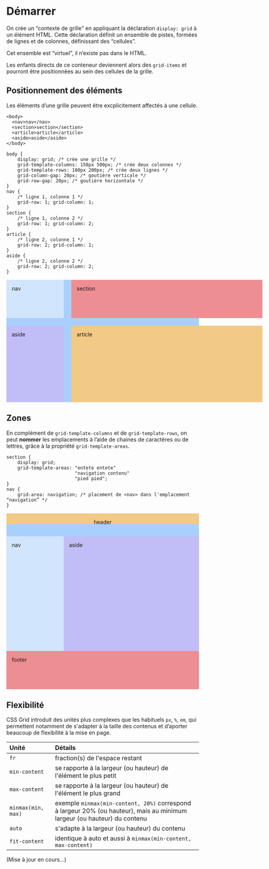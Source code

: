 <style type="text/css">
.ex1 * { padding:1em;}
.ex1 section {
    background:#a9d0fd;
  display: grid;
  grid-template-columns: 150px 500px;
}
.ex1 article {
    background:#f3c986;
    grid-column: 2;  
}
.ex1 aside {
    background:#c1bdf7;
    grid-column: 1;
}
.ex2 * { padding:1em; }
.ex2 {
    background:#a9d0fd;
    display: grid;
    grid-template-columns: 150px 500px;
    grid-template-rows: 100px 200px;
    grid-column-gap: 20px;
    grid-row-gap: 20px;
}
nav {
    background:#d1e5fd;
  grid-column: 1; grid-row: 1;
}
section {
  grid-column: 2; grid-row: 1;
  background:#ed8e92;
}
aside {
  grid-column: 1; grid-row: 2;
  background:#c1bdf7;
}
article {
  grid-column: 2; grid-row: 2;
  background:#f3c986;
}
.ex3.container * { padding:1em}
.ex3.container {
    background:#a9d0fd;
    display: grid;
    grid-template-columns: 150px 1fr;
    grid-template-rows: 60px 300px 100px;
    display: grid;
    grid-template-areas: "h h"
                       "n c"
                       "f f";
}
.ex3 header {
    background:#f3c986;
  grid-area: h;
}
.ex3 nav {
  grid-area: n;
}
.ex3 aside {
  grid-area: c;
}
.ex3 footer {
    background:#ed8e92;
  grid-area: f;
}


</style>


# Démarrer

On crée un “contexte de grille” en appliquant la déclaration `display: grid` à un élément HTML. Cette déclaration définit un ensemble de pistes, formées de lignes et de colonnes, définissant des “cellules”.

Cet ensemble est “virtuel”, il n’existe pas dans le HTML.

Les enfants directs de ce conteneur deviennent alors des `grid-items` et pourront être positionnées au sein des cellules de la grille.

## Positionnement des éléments

Les éléments d’une grille peuvent être excplicitement affectés à une cellule.

```
<body>
  <nav>nav</nav>
  <section>section</section>
  <article>article</article>
  <aside>aside</aside>
</body>
```
```
body {
    display: grid; /* crée une grille */
    grid-template-columns: 150px 500px; /* crée deux colonnes */
    grid-template-rows: 100px 200px; /* crée deux lignes */
    grid-column-gap: 20px; /* goutière verticale */
    grid-row-gap: 20px; /* goutière horizontale */
}
nav {
    /* ligne 1, colonne 1 */
    grid-row: 1; grid-column: 1;
}
section {
    /* ligne 1, colonne 2 */
    grid-row: 1; grid-column: 2;
}
article {
    /* ligne 2, colonne 1 */
    grid-row: 2; grid-column: 1;
}
aside {
    /* ligne 2, colonne 2 */
    grid-row: 2; grid-column: 2;
}
```
<div class="ex2">
  <nav>nav</nav>
  <section>section</section>
  <article>article</article>
  <aside>aside</aside>
</div>


## Zones

En complément de `grid-template-columns` et de `grid-template-rows`, on peut **nommer** les emplacements à l’aide de chaines de caractères  ou de lettres, grâce à la propriété `grid-template-areas`.
```
section {
    display: grid;
    grid-template-areas: "entete entete"
                         "navigation contenu"
                         "pied pied";
}
nav {
    grid-area: navigation; /* placement de <nav> dans l'emplacement “navigation” */
}
```

<div class="container ex3" >
  <header>header</header>
  <aside>aside</aside>
  <nav>nav</nav>
  <footer>footer</footer>
</div>


## Flexibilité

CSS Grid introduit des unités plus complexes que les habituels `px`, `%`, `em`, qui permettent notamment de s'adapter à la taille des contenus et d’aporter beaucoup de flexibilité à la mise en page.

| Unité     | Détails     |
| :------------- | :------------- |
| `fr`  | fraction(s) de l'espace restant |
| `min-content`  | se rapporte à la largeur (ou hauteur) de l'élément le plus petit |
| `max-content`  | se rapporte à la largeur (ou hauteur) de l'élément le plus grand |
| `minmax(min, max)`  | exemple `minmax(min-content, 20%)` correspond à largeur 20% (ou hauteur), mais au  minimum largeur (ou hauteur) du contenu |
| `auto`  | s'adapte à la largeur (ou hauteur) du contenu |
| `fit-content`  | identique à auto et aussi à `minmax(min-content, max-content)` |


(Mise à jour en cours…)
